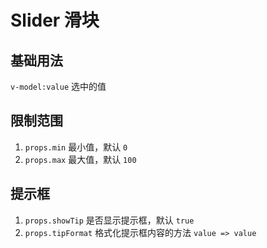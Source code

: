 # Slider 滑块

## 基础用法

`v-model:value` 选中的值

<preview path="./demos/basic.vue"></preview>

## 限制范围

1. `props.min` 最小值，默认 `0`
2. `props.max` 最大值，默认 `100`

<preview path="./demos/limit.vue"></preview>

## 提示框

1. `props.showTip` 是否显示提示框，默认 `true`
2. `props.tipFormat` 格式化提示框内容的方法 `value => value`

<preview path="./demos/tip.vue"></preview>
